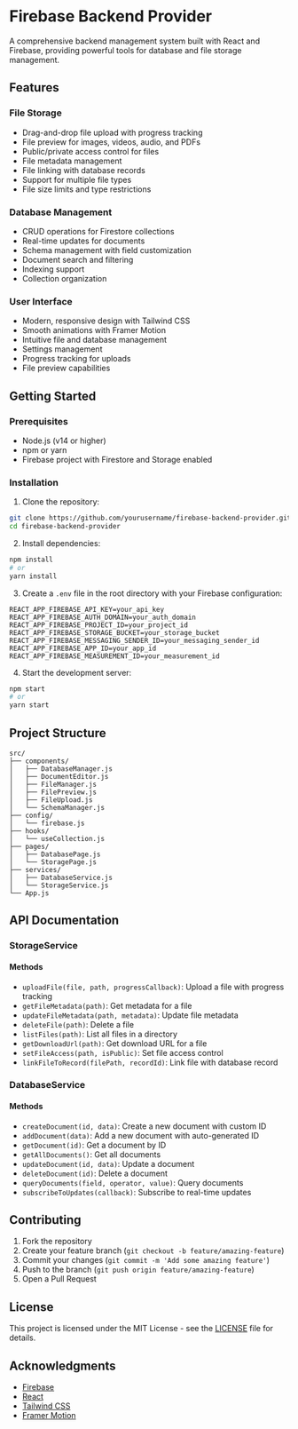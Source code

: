 # Firebase Backend Provider

A comprehensive backend management system built with React and Firebase, providing powerful tools for database and file storage management.

## Features

### File Storage
- Drag-and-drop file upload with progress tracking
- File preview for images, videos, audio, and PDFs
- Public/private access control for files
- File metadata management
- File linking with database records
- Support for multiple file types
- File size limits and type restrictions

### Database Management
- CRUD operations for Firestore collections
- Real-time updates for documents
- Schema management with field customization
- Document search and filtering
- Indexing support
- Collection organization

### User Interface
- Modern, responsive design with Tailwind CSS
- Smooth animations with Framer Motion
- Intuitive file and database management
- Settings management
- Progress tracking for uploads
- File preview capabilities

## Getting Started

### Prerequisites
- Node.js (v14 or higher)
- npm or yarn
- Firebase project with Firestore and Storage enabled

### Installation

1. Clone the repository:
```bash
git clone https://github.com/yourusername/firebase-backend-provider.git
cd firebase-backend-provider
```

2. Install dependencies:
```bash
npm install
# or
yarn install
```

3. Create a `.env` file in the root directory with your Firebase configuration:
```env
REACT_APP_FIREBASE_API_KEY=your_api_key
REACT_APP_FIREBASE_AUTH_DOMAIN=your_auth_domain
REACT_APP_FIREBASE_PROJECT_ID=your_project_id
REACT_APP_FIREBASE_STORAGE_BUCKET=your_storage_bucket
REACT_APP_FIREBASE_MESSAGING_SENDER_ID=your_messaging_sender_id
REACT_APP_FIREBASE_APP_ID=your_app_id
REACT_APP_FIREBASE_MEASUREMENT_ID=your_measurement_id
```

4. Start the development server:
```bash
npm start
# or
yarn start
```

## Project Structure

```
src/
├── components/
│   ├── DatabaseManager.js
│   ├── DocumentEditor.js
│   ├── FileManager.js
│   ├── FilePreview.js
│   ├── FileUpload.js
│   └── SchemaManager.js
├── config/
│   └── firebase.js
├── hooks/
│   └── useCollection.js
├── pages/
│   ├── DatabasePage.js
│   └── StoragePage.js
├── services/
│   ├── DatabaseService.js
│   └── StorageService.js
└── App.js
```

## API Documentation

### StorageService

#### Methods

- `uploadFile(file, path, progressCallback)`: Upload a file with progress tracking
- `getFileMetadata(path)`: Get metadata for a file
- `updateFileMetadata(path, metadata)`: Update file metadata
- `deleteFile(path)`: Delete a file
- `listFiles(path)`: List all files in a directory
- `getDownloadUrl(path)`: Get download URL for a file
- `setFileAccess(path, isPublic)`: Set file access control
- `linkFileToRecord(filePath, recordId)`: Link file with database record

### DatabaseService

#### Methods

- `createDocument(id, data)`: Create a new document with custom ID
- `addDocument(data)`: Add a new document with auto-generated ID
- `getDocument(id)`: Get a document by ID
- `getAllDocuments()`: Get all documents
- `updateDocument(id, data)`: Update a document
- `deleteDocument(id)`: Delete a document
- `queryDocuments(field, operator, value)`: Query documents
- `subscribeToUpdates(callback)`: Subscribe to real-time updates

## Contributing

1. Fork the repository
2. Create your feature branch (`git checkout -b feature/amazing-feature`)
3. Commit your changes (`git commit -m 'Add some amazing feature'`)
4. Push to the branch (`git push origin feature/amazing-feature`)
5. Open a Pull Request

## License

This project is licensed under the MIT License - see the [LICENSE](LICENSE) file for details.

## Acknowledgments

- [Firebase](https://firebase.google.com/)
- [React](https://reactjs.org/)
- [Tailwind CSS](https://tailwindcss.com/)
- [Framer Motion](https://www.framer.com/motion/)
